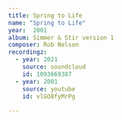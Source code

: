 ```yaml
---
title: Spring to Life
name: "Spring to Life"
year:  2001
album: Simmer & Stir version 1
composer: Rob Nelson
recordingz:
  - year: 2021
    source: soundcloud
    id: 1093669387 
  - year: 2001
    source: youtube
    id: vlGO8fyMrPg
 
---
```

